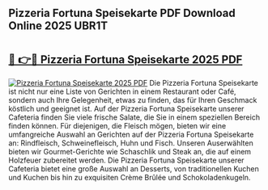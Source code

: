 ## Pizzeria Fortuna Speisekarte PDF Download Online 2025 UBR1T

# <h2><a href="http://gc8mzt3.nevu.top/?p=Pizzeria+Fortuna+Speisekarte">🔗 👉🔴 Pizzeria Fortuna Speisekarte 2025 PDF</a></h2>

[![Pizzeria Fortuna Speisekarte 2025 PDF](https://i.imgur.com/dBaPXMq.png)](http://gc8mzt3.nevu.top/?p=Pizzeria+Fortuna+Speisekarte)
Die Pizzeria Fortuna Speisekarte ist nicht nur eine Liste von Gerichten in einem Restaurant oder Café, sondern auch Ihre Gelegenheit, etwas zu finden, das für Ihren Geschmack köstlich und geeignet ist. Auf der Pizzeria Fortuna Speisekarte unserer Cafeteria finden Sie viele frische Salate, die Sie in einem speziellen Bereich finden können. Für diejenigen, die Fleisch mögen, bieten wir eine umfangreiche Auswahl an Gerichten auf der Pizzeria Fortuna Speisekarte an: Rindfleisch, Schweinefleisch, Huhn und Fisch. Unseren Auserwählten bieten wir Gourmet-Gerichte wie Schaschlik und Steak an, die auf einem Holzfeuer zubereitet werden. Die Pizzeria Fortuna Speisekarte unserer Cafeteria bietet eine große Auswahl an Desserts, von traditionellen Kuchen und Kuchen bis hin zu exquisiten Crème Brûlée und Schokoladenkugeln.
